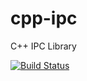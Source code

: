 # cpp-ipc
C++ IPC Library

[![Build Status](https://travis-ci.org/mutouyun/cpp-ipc.svg?branch=master)](https://travis-ci.org/mutouyun/cpp-ipc)

